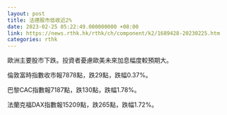 ```yaml
---
layout: post
title: 法德股市低收近2%
date: 2023-02-25 05:22:49.000000000 +08:00
link: https://news.rthk.hk/rthk/ch/component/k2/1689428-20230225.htm
categories: rthk
---
```


歐洲主要股市下跌。投資者憂慮歐美未來加息幅度較預期大。

倫敦富時指數收市報7878點，跌29點，跌幅0.37%。

巴黎CAC指數報7187點，跌130點，跌幅1.78%。

法蘭克福DAX指數報15209點，跌265點，跌幅1.72%。
